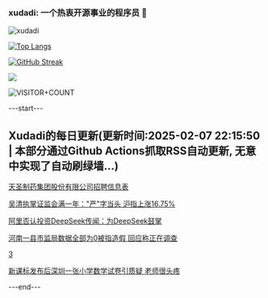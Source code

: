 ### xudadi: 一个热衷开源事业的程序员 👋

![xudadi](https://github-readme-stats-git-masterorgs-github-readme-stats-team.vercel.app/api?username=xudadi)

[![Top Langs](https://github-readme-stats.vercel.app/api/top-langs/?username=xudadi)](https://github.com/anuraghazra/github-readme-stats)

[![GitHub Streak](https://streak-stats.demolab.com?user=xudadi&locale=zh_Hans)](https://git.io/streak-stats)

![](https://raw.githubusercontent.com/xudadi/xudadi/main/assets/github-contribution-grid-snake.svg)

![VISITOR+COUNT](https://komarev.com/ghpvc/?username=xudadi&label=VISITOR+COUNT)


---start---

## Xudadi的每日更新(更新时间:2025-02-07 22:15:50 | 本部分通过Github Actions抓取RSS自动更新, 无意中实现了自动刷绿墙...)

[天圣制药集团股份有限公司招聘信息表](https://www.gongkaoleida.com/article/2281184)

[吴清执掌证监会满一年："严"字当头 沪指上涨16.75%](https://m.163.com/news/article/JNQH3H8D0519APGA.html)

[阿里否认投资DeepSeek传闻：为DeepSeek鼓掌](https://m.163.com/news/article/JNQN4PT00001899O.html)

[河南一县市监局数据全部为0被指造假 回应称正在调查](https://m.163.com/news/article/JNQA2CMF05149E7M.html)

[3](https://m.163.com/touch/news/sub/domestic)

[新课标发布后深圳一张小学数学试卷引质疑 老师很头疼](https://m.163.com/news/article/JNQHJC9T0514R9P4.html)

---end---
